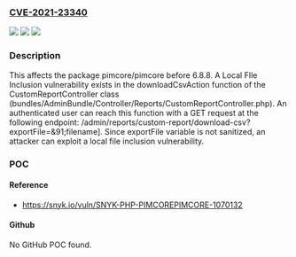 ### [CVE-2021-23340](https://cve.mitre.org/cgi-bin/cvename.cgi?name=CVE-2021-23340)
![](https://img.shields.io/static/v1?label=Product&message=pimcore%2Fpimcore&color=blue)
![](https://img.shields.io/static/v1?label=Version&message=%3C%206.8.8%20&color=brighgreen)
![](https://img.shields.io/static/v1?label=Vulnerability&message=Local%20File%20Inclusion&color=brighgreen)

### Description

This affects the package pimcore/pimcore before 6.8.8. A Local FIle Inclusion vulnerability exists in the downloadCsvAction function of the CustomReportController class (bundles/AdminBundle/Controller/Reports/CustomReportController.php). An authenticated user can reach this function with a GET request at the following endpoint: /admin/reports/custom-report/download-csv?exportFile=&91;filename]. Since exportFile variable is not sanitized, an attacker can exploit a local file inclusion vulnerability.

### POC

#### Reference
- https://snyk.io/vuln/SNYK-PHP-PIMCOREPIMCORE-1070132

#### Github
No GitHub POC found.

